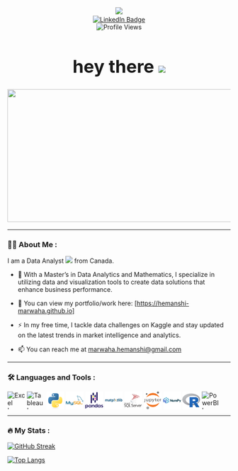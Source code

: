 <div id="header" align="center">
  <img src="https://i.giphy.com/media/v1.Y2lkPTc5MGI3NjExNXVmYWZqbnZoMDJpdGFrNm9idzVmdDFvaTRmY203ZHA1aG45Nmc4NyZlcD12MV9pbnRlcm5hbF9naWZfYnlfaWQmY3Q9Zw/TncmRRvEGVoVcHgaAb/giphy.gif" width="400"/>

  <div id="badges">
    <a href="https://www.linkedin.com/in/hemanshimarwaha" target="_blank">
      <img src="https://img.shields.io/badge/LinkedIn-blue?style=for-the-badge&logo=linkedin&logoColor=white" alt="LinkedIn Badge" width="120" height="35"/>
    </a>
  </div>

  <img src="https://komarev.com/ghpvc/?username=hemanshi-marwaha&style=flat-square&color=blue" alt="Profile Views" width="150" height="35"/>

  <h1 style="font-size: 40px;">
    hey there
    <img src="https://media.giphy.com/media/hvRJCLFzcasrR4ia7z/giphy.gif" width="30px"/>
  </h1>
</div>


<div align="center">
  <img src="https://media.giphy.com/media/dWesBcTLavkZuG35MI/giphy.gif" width="600" height="300"/>
</div>

---

### :woman_technologist: About Me :
I am a Data Analyst <img src="https://media.giphy.com/media/WUlplcMpOCEmTGBtBW/giphy.gif" width="30"> from Canada.
- :telescope: With a Master’s in Data Analytics and Mathematics, I specialize in utilizing data and visualization tools to create data solutions that enhance business performance.

- :seedling: You can view my portfolio/work here: [https://hemanshi-marwaha.github.io]

- :zap: In my free time, I tackle data challenges on Kaggle and stay updated on the latest trends in market intelligence and analytics.

- :mailbox: You can reach me at marwaha.hemanshi@gmail.com
 
---

### :hammer_and_wrench: Languages and Tools :
<div style="display: flex; align-items: center;">
  <img src="https://img.icons8.com/color/48/000000/microsoft-excel-2019.png"  title="Excel" alt="Excel Icon" width="40" height="40"; vertical-align: middle;">&nbsp;
  <img src="https://img.icons8.com/?size=100&id=9Kvi1p1F0tUo&format=png&color=000000"  title="Tableau" alt="Tableau Icon" width="40" height="40"; vertical-align: middle;">&nbsp;
  <img src="https://github.com/devicons/devicon/blob/master/icons/python/python-original.svg" title="Python" alt="Python" width="40" height="40"/>&nbsp;
  <img src="https://github.com/devicons/devicon/blob/master/icons/mysql/mysql-original-wordmark.svg" title="MySql" alt="MySql" width="40" height="40"/>&nbsp;
  <img src="https://github.com/devicons/devicon/blob/master/icons/pandas/pandas-original-wordmark.svg" title="Pandas" alt="Pandas" width="40" height="40"/>&nbsp;
  <img src="https://github.com/devicons/devicon/blob/master/icons/matplotlib/matplotlib-original-wordmark.svg" title="MatPlotLib" alt="MatPlotLib" width="40" height="40"/>&nbsp;
  <img src="https://github.com/devicons/devicon/blob/master/icons/microsoftsqlserver/microsoftsqlserver-original-wordmark.svg" title="Microsoft SQL Server" alt="Microsoft SQL Server" width="40" height="40"/>&nbsp;
  <img src="https://github.com/devicons/devicon/blob/master/icons/jupyter/jupyter-original-wordmark.svg" title="Jupyter" alt="Jupyter" width="40" height="40"/>&nbsp;
  <img src="https://github.com/devicons/devicon/blob/master/icons/numpy/numpy-original-wordmark.svg" title="Numpy" alt="Numpy" width="40" height="40"/>&nbsp;
  <img src="https://github.com/devicons/devicon/blob/master/icons/r/r-original.svg" title="R" alt="R" width="40" height="40"/>&nbsp;
  <img src="https://img.icons8.com/?size=100&id=qYfwpsRXEcpc&format=png&color=000000"  title="PowerBI" alt="PowerBI Icon" width="40" height="40"; vertical-align: middle;">&nbsp;
</div>

---

### :fire: My Stats :
[![GitHub Streak](http://github-readme-streak-stats.herokuapp.com?user=hemanshi-marwaha&theme=dark&background=000000)](https://git.io/streak-stats)

[![Top Langs](https://github-readme-stats.vercel.app/api/top-langs/?username=hemanshi-marwaha&layout=compact&theme=vision-friendly-dark)](https://github.com/anuraghazra/github-readme-stats)

